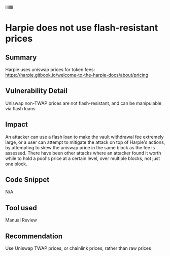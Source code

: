 IllIllI
# Harpie does not use flash-resistant prices

## Summary
Harpie uses uniswap prices for token fees: https://harpie.gitbook.io/welcome-to-the-harpie-docs/about/pricing

## Vulnerability Detail
Uniswap non-TWAP prices are not flash-resistant, and can be manipulable via flash loans

## Impact
An attacker can use a flash loan to make the vault withdrawal fee extremely large, or a user can attempt to mitigate the attack on top of Harpie's actions, by attempting to skew the uniswap price in the same block as the fee is assessed. There have been other attacks where an attacker found it worth while to hold a pool's price at a certain level, over multiple blocks, not just one block.

## Code Snippet
N/A

## Tool used

Manual Review

## Recommendation
Use Uniswap TWAP prices, or chainlink prices, rather than raw prices